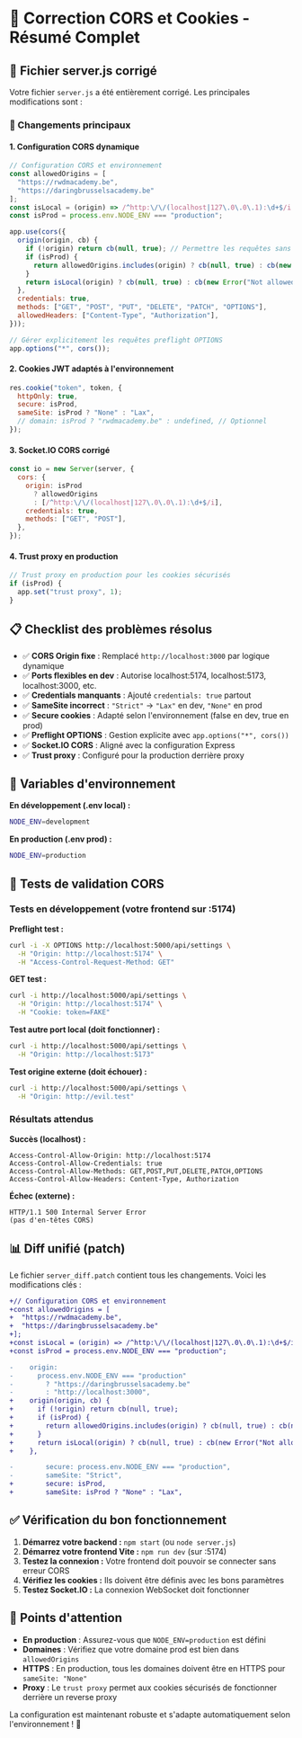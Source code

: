 # 🔧 Correction CORS et Cookies - Résumé Complet

## 📄 Fichier server.js corrigé

Votre fichier `server.js` a été entièrement corrigé. Les principales modifications sont :

### 🎯 Changements principaux

#### 1. Configuration CORS dynamique
```javascript
// Configuration CORS et environnement
const allowedOrigins = [
  "https://rwdmacademy.be",
  "https://daringbrusselsacademy.be"
];
const isLocal = (origin) => /^http:\/\/(localhost|127\.0\.0\.1):\d+$/i.test(origin || "");
const isProd = process.env.NODE_ENV === "production";

app.use(cors({
  origin(origin, cb) {
    if (!origin) return cb(null, true); // Permettre les requêtes sans origin (ex: Postman)
    if (isProd) {
      return allowedOrigins.includes(origin) ? cb(null, true) : cb(new Error("Not allowed by CORS"));
    }
    return isLocal(origin) ? cb(null, true) : cb(new Error("Not allowed by CORS"));
  },
  credentials: true,
  methods: ["GET", "POST", "PUT", "DELETE", "PATCH", "OPTIONS"],
  allowedHeaders: ["Content-Type", "Authorization"],
}));

// Gérer explicitement les requêtes preflight OPTIONS
app.options("*", cors());
```

#### 2. Cookies JWT adaptés à l'environnement
```javascript
res.cookie("token", token, {
  httpOnly: true,
  secure: isProd,
  sameSite: isProd ? "None" : "Lax",
  // domain: isProd ? "rwdmacademy.be" : undefined, // Optionnel
});
```

#### 3. Socket.IO CORS corrigé
```javascript
const io = new Server(server, {
  cors: {
    origin: isProd 
      ? allowedOrigins 
      : [/^http:\/\/(localhost|127\.0\.0\.1):\d+$/i],
    credentials: true,
    methods: ["GET", "POST"],
  },
});
```

#### 4. Trust proxy en production
```javascript
// Trust proxy en production pour les cookies sécurisés
if (isProd) {
  app.set("trust proxy", 1);
}
```

## 📋 Checklist des problèmes résolus

- ✅ **CORS Origin fixe** : Remplacé `http://localhost:3000` par logique dynamique
- ✅ **Ports flexibles en dev** : Autorise localhost:5174, localhost:5173, localhost:3000, etc.
- ✅ **Credentials manquants** : Ajouté `credentials: true` partout
- ✅ **SameSite incorrect** : `"Strict"` → `"Lax"` en dev, `"None"` en prod
- ✅ **Secure cookies** : Adapté selon l'environnement (false en dev, true en prod)
- ✅ **Preflight OPTIONS** : Gestion explicite avec `app.options("*", cors())`
- ✅ **Socket.IO CORS** : Aligné avec la configuration Express
- ✅ **Trust proxy** : Configuré pour la production derrière proxy

## 🔧 Variables d'environnement

**En développement (.env local) :**
```bash
NODE_ENV=development
```

**En production (.env prod) :**
```bash
NODE_ENV=production
```

## 🧪 Tests de validation CORS

### Tests en développement (votre frontend sur :5174)

**Preflight test :**
```bash
curl -i -X OPTIONS http://localhost:5000/api/settings \
  -H "Origin: http://localhost:5174" \
  -H "Access-Control-Request-Method: GET"
```

**GET test :**
```bash
curl -i http://localhost:5000/api/settings \
  -H "Origin: http://localhost:5174" \
  -H "Cookie: token=FAKE"
```

**Test autre port local (doit fonctionner) :**
```bash
curl -i http://localhost:5000/api/settings \
  -H "Origin: http://localhost:5173"
```

**Test origine externe (doit échouer) :**
```bash
curl -i http://localhost:5000/api/settings \
  -H "Origin: http://evil.test"
```

### Résultats attendus

**Succès (localhost) :**
```
Access-Control-Allow-Origin: http://localhost:5174
Access-Control-Allow-Credentials: true
Access-Control-Allow-Methods: GET,POST,PUT,DELETE,PATCH,OPTIONS
Access-Control-Allow-Headers: Content-Type, Authorization
```

**Échec (externe) :**
```
HTTP/1.1 500 Internal Server Error
(pas d'en-têtes CORS)
```

## 📊 Diff unifié (patch)

Le fichier `server_diff.patch` contient tous les changements. Voici les modifications clés :

```diff
+// Configuration CORS et environnement
+const allowedOrigins = [
+  "https://rwdmacademy.be",
+  "https://daringbrusselsacademy.be"
+];
+const isLocal = (origin) => /^http:\/\/(localhost|127\.0\.0\.1):\d+$/i.test(origin || "");
+const isProd = process.env.NODE_ENV === "production";

-    origin:
-      process.env.NODE_ENV === "production"
-        ? "https://daringbrusselsacademy.be"
-        : "http://localhost:3000",
+    origin(origin, cb) {
+      if (!origin) return cb(null, true);
+      if (isProd) {
+        return allowedOrigins.includes(origin) ? cb(null, true) : cb(new Error("Not allowed by CORS"));
+      }
+      return isLocal(origin) ? cb(null, true) : cb(new Error("Not allowed by CORS"));
+    },

-        secure: process.env.NODE_ENV === "production",
-        sameSite: "Strict",
+        secure: isProd,
+        sameSite: isProd ? "None" : "Lax",
```

## ✅ Vérification du bon fonctionnement

1. **Démarrez votre backend :** `npm start` (ou `node server.js`)
2. **Démarrez votre frontend Vite :** `npm run dev` (sur :5174)
3. **Testez la connexion :** Votre frontend doit pouvoir se connecter sans erreur CORS
4. **Vérifiez les cookies :** Ils doivent être définis avec les bons paramètres
5. **Testez Socket.IO :** La connexion WebSocket doit fonctionner

## 🚨 Points d'attention

- **En production** : Assurez-vous que `NODE_ENV=production` est défini
- **Domaines** : Vérifiez que votre domaine prod est bien dans `allowedOrigins`
- **HTTPS** : En production, tous les domaines doivent être en HTTPS pour `sameSite: "None"`
- **Proxy** : Le `trust proxy` permet aux cookies sécurisés de fonctionner derrière un reverse proxy

La configuration est maintenant robuste et s'adapte automatiquement selon l'environnement ! 🎉